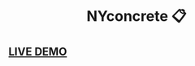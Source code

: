 # <div align="center"> NYconcrete 📋</div>
## <a href="https://mystifying-bell-9ca972.netlify.app/" target="_blank">LIVE DEMO</a>
